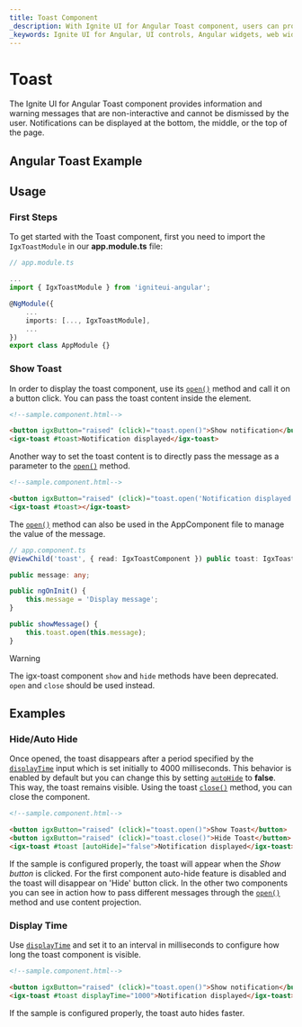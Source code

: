 ```yaml
---
title: Toast Component
_description: With Ignite UI for Angular Toast component, users can provide quick, non-interactive messages to end users within their application.
_keywords: Ignite UI for Angular, UI controls, Angular widgets, web widgets, UI widgets, Angular, Native Angular Components Suite, Native Angular Controls, Native Angular Components Library, Angular Toast component, Angular Toast control
---
```


# Toast
<p class="highlight">The Ignite UI for Angular Toast component provides information and warning messages that are non-interactive and cannot be dismissed by the user. Notifications can be displayed at the bottom, the middle, or the top of the page.</p>
<div class="divider"></div>

## Angular Toast Example


<code-view style="height: 300px" 
           data-demos-base-url="{environment:demosBaseUrl}" 
           iframe-src="{environment:demosBaseUrl}/notifications/toast-sample-2" alt="Angular Toast Example">
</code-view>

<div class="divider--half"></div>


## Usage

### First Steps

To get started with the Toast component, first you need to import the `IgxToastModule` in our **app.module.ts** file:

```typescript
// app.module.ts

...
import { IgxToastModule } from 'igniteui-angular';

@NgModule({
    ...
    imports: [..., IgxToastModule],
    ...
})
export class AppModule {}
```

### Show Toast
In order to display the toast component, use its [`open()`]({environment:angularApiUrl}/classes/igxtoastcomponent.html#open) method and call it on a button click. You can pass the toast content inside the element.

```html
<!--sample.component.html-->

<button igxButton="raised" (click)="toast.open()">Show notification</button>
<igx-toast #toast>Notification displayed</igx-toast>
```

Another way to set the toast content is to directly pass the message as a parameter to the [`open()`]({environment:angularApiUrl}/classes/igxtoastcomponent.html#open) method.

```html
<!--sample.component.html-->

<button igxButton="raised" (click)="toast.open('Notification displayed')">Show notification</button>
<igx-toast #toast></igx-toast>
```

The [`open()`]({environment:angularApiUrl}/classes/igxtoastcomponent.html#open) method can also be used in the AppComponent file to manage the value of the message.

```typescript
// app.component.ts
@ViewChild('toast', { read: IgxToastComponent }) public toast: IgxToastComponent;

public message: any;

public ngOnInit() {
    this.message = 'Display message';
}

public showMessage() {
    this.toast.open(this.message);
}
```

> [!WARNING]
> The igx-toast component `show` and `hide` methods have been deprecated. `open` and `close` should be used instead.

## Examples

### Hide/Auto Hide
Once opened, the toast disappears after a period specified by the [`displayTime`]({environment:angularApiUrl}/classes/igxtoastcomponent.html#displaytime) input which is set initially to 4000 milliseconds. This behavior is enabled by default but you can change this by setting [`autoHide`]({environment:angularApiUrl}/classes/igxtoastcomponent.html#autohide) to **false**. This way, the toast remains visible. Using the toast [`close()`]({environment:angularApiUrl}/classes/igxtoastcomponent.html#close) method, you can close the component.

```html
<!--sample.component.html-->

<button igxButton="raised" (click)="toast.open()">Show Toast</button>
<button igxButton="raised" (click)="toast.close()">Hide Toast</button>
<igx-toast #toast [autoHide]="false">Notification displayed</igx-toast>
```

If the sample is configured properly, the toast will appear when the *Show button* is clicked. For the first component auto-hide feature is disabled and the toast will disappear on 'Hide' button click.
In the other two components you can see in action how to pass different messages through the [`open()`]({environment:angularApiUrl}/classes/igxtoastcomponent.html#open) method and use content projection.

<code-view style="height: 450px" 
           data-demos-base-url="{environment:demosBaseUrl}" 
           iframe-src="{environment:demosBaseUrl}/notifications/toast-sample-3" >
</code-view>

### Display Time
Use [`displayTime`]({environment:angularApiUrl}/classes/igxtoastcomponent.html#displaytime) and set it to an interval in milliseconds to configure how long the toast component is visible.

```html
<!--sample.component.html-->

<button igxButton="raised" (click)="toast.open()">Show notification</button>
<igx-toast #toast displayTime="1000">Notification displayed</igx-toast>
```

If the sample is configured properly, the toast auto hides faster.

<div class="sample-container loading">
    <iframe id="toast-sample-4-iframe" frameborder="0" seamless width="100%" height="100%" data-src="{environment:demosBaseUrl}/notifications/toast-sample-4" class="lazyload"></iframe>
</div>

### Positioning
Use [`position`]({environment:angularApiUrl}/classes/igxtoastcomponent.html#position) to configure where the toast appears. By default, it is displayed at the bottom of the page. In the sample below, we set notification to appear at the top position.

```html
<!--sample.component.html-->
<div>
    <button igxButton="raised" (click)="open(toast)">Show notification on top</button>
    <igx-toast #toast [position]="toastPosition">Notification displayed</igx-toast>
</div>
```

```typescript
// sample.component.ts
import { IgxToastPosition } from 'igniteui-angular';
...
public toastPosition: IgxToastPosition;
public open(toast) {
    this.toastPosition = "top";
    toast.open();
}
...
```

<code-view style="height: 300px" 
           data-demos-base-url="{environment:demosBaseUrl}" 
           iframe-src="{environment:demosBaseUrl}/notifications/toast-sample-5" >
</code-view>

### Overlay Settings
The [`IgxToastComponent`]({environment:angularApiUrl}/classes/igxtoastcomponent.html) uses [Overlay Settings]({environment:angularApiUrl}/interfaces/overlaysettings.html) to control the position of its container. The default settings can be changed by defining Custom OverlaySettings and passing them to the toast `open()` method:

```typescript
public customSettings: OverlaySettings = {
    positionStrategy: new GlobalPositionStrategy(
        { 
            horizontalDirection: HorizontalAlignment.Left,
            verticalDirection: VerticalAlignment.Top
        }),
    modal: true,
    closeOnOutsideClick: true,
};

toast.open(customSettings);
```

Users can also provide a specific outlet where the toast will be placed in the DOM when it is visible:

```html
<igx-toast [outlet]="igxBodyOverlayOutlet"></igx-toast>
<div #igxBodyOverlayOutlet igxOverlayOutlet></div>
```

<div class="divider--half"></div>

## Styling

To get started with styling the toast, we need to import the index file, where all the theme functions and component mixins live:

```scss
@import '~igniteui-angular/lib/core/styles/themes/index';
```

Following the simplest approach, we create a new theme that extends the [`igx-toast-theme`]({environment:sassApiUrl}/index.html#function-igx-toast-theme) and accepts the `$shadow`, `$background`, `$text-color` and the `$border-radius` parameters.

```scss
$custom-toast-theme: igx-toast-theme(
    $background: #dedede,
    $text-color: #151515,
    $border-radius: 12px
);
```

### Using CSS variables

The last step is to pass the custom toast theme:

```scss
@include igx-css-vars($custom-toast-theme);
```

### Using mixins

In order to style components for older browsers, like Internet Explorer 11, we have to use a different approach, since it doesn't support CSS variables.

If the component is using the [`Emulated`](themes/sass/component-themes.md#view-encapsulation) ViewEncapsulation, it is necessary to `penetrate` this encapsulation using `::ng-deep`. To prevent the custom theme to leak into other components, be sure to include the `:host` selector before `::ng-deep`:

```scss
:host {
    ::ng-deep {
        // Pass the custom toast theme to the `igx-toast` mixin
        @include igx-toast($custom-toast-theme);
    }
}
```

### Using color palettes

Instead of hardcoding the color values, like we just did, we can achieve greater flexibility in terms of colors by using the [`igx-palette`]({environment:sassApiUrl}/index.html#function-igx-palette) and [`igx-color`]({environment:sassApiUrl}/index.html#function-igx-color) functions.

`igx-palette` generates a color palette based on the primary and secondary colors that are passed:

```scss
$white-color: #dedede;
$black-color: #151515;

$light-toast-palette: igx-palette($primary: $white-color, $secondary: $black-color);
```

And then with [`igx-color`]({environment:sassApiUrl}/index.html#function-igx-color) we can easily retrieve color from the palette.

```scss
$custom-toast-theme: igx-toast-theme(
    $background: igx-color($light-toast-palette, "primary", 400),
    $text-color: igx-color($light-toast-palette, "secondary", 400),
    $border-radius: 12px
);
```

>[!NOTE]
>The `igx-color` and `igx-palette` are powerful functions for generating and retrieving colors. Please refer to the [`Palettes`](themes/palette.md) topic for detailed guidance on how to use them.

### Using schemas

You can build a robust and flexible structure that benefits from [**schemas**](themes/sass/schemas.md). A **schema** is a recipe of a theme.

Extend one of the two predefined schemas, that are provided for every component, in this case - [`light-toast`]({environment:sassApiUrl}/index.html#variable-_light-toast) schema:

```scss
//  Extending the toast schema
$light-toast-schema: extend($_light-toast,
    (
        background: (
            igx-color: ("primary", 400)
        ),
        text-color: (
            igx-color: ("secondary", 400)
        ),
        border-radius: 12px
    )
);
```

In order to apply our custom schemas we have to **extend** one of the globals ([`light`]({environment:sassApiUrl}/index.html#variable-light-schema) or [`dark`]({environment:sassApiUrl}/index.html#variable-dark-schema)), which is basically pointing out the components with a custom schema, and after that add it to the respective component themes:

```scss
// Extending the global light-schema
$custom-light-schema: extend($light-schema,(
    igx-toast: $light-toast-schema
));

// Defining toast with the global light schema
$custom-toast-theme: igx-toast-theme(
  $palette: $light-toast-palette,
  $schema: $custom-light-schema
);
```

Don't forget to include the themes in the same way as it was demonstrated above.

<code-view style="height: 600px" 
           data-demos-base-url="{environment:demosBaseUrl}" 
           iframe-src="{environment:demosBaseUrl}/notifications/toast-style" >
</code-view>

<div class="divider--half"></div>

## API References
<div class="divider--half"></div>

* [IgxToastComponent]({environment:angularApiUrl}/classes/igxtoastcomponent.html)
* [IgxToastComponent Styles]({environment:sassApiUrl}/index.html#function-igx-toast-theme)

## Additional Resources
<div class="divider--half"></div>

Our community is active and always welcoming to new ideas.
* [Ignite UI for Angular **Forums**](https://www.infragistics.com/community/forums/f/ignite-ui-for-angular)
* [Ignite UI for Angular **GitHub**](https://github.com/IgniteUI/igniteui-angular)
